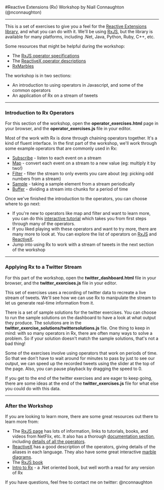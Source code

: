 #Reactive Extensions (Rx) Workshop
by Niall Connaughton (@nconnaughton)


----------


This is a set of exercises to give you a feel for the [Reactive Extensions library](https://github.com/Reactive-Extensions), and what you can do with it. We'll be using [RxJS](https://github.com/Reactive-Extensions/RxJS), but the library is available for many platforms, including .Net, Java, Python, Ruby, C++, etc.

Some resources that might be helpful during the workshop:

- The [RxJS operator specifications](https://github.com/Reactive-Extensions/RxJS/tree/master/doc/api/core/operators)
- The [ReactiveX operator descriptions](http://reactivex.io/documentation/operators.html)
- [RxMarbles](http://rxmarbles.com/)

The workshop is in two sections:
- An introduction to using operators in Javascript, and some of the common operators
- An application of Rx on a stream of tweets

------------
### Introduction to Rx Operators 

For this section of the workshop, open the **operator_exercises.html** page in your browser, and the **operator_exercises.js** file in your editor.

Most of the work with Rx is done through chaining operators together. It's a kind of fluent interface. In the first part of the workshop, we'll work through some example operators that are commonly used in Rx:

- [Subscribe](https://github.com/Reactive-Extensions/RxJS/blob/master/doc/api/core/operators/subscribe.md) - listen to each event on a stream
- [Map](https://github.com/Reactive-Extensions/RxJS/blob/master/doc/api/core/operators/select.md) - convert each event on a stream to a new value (eg: multiply it by two!)
- [Filter](https://github.com/Reactive-Extensions/RxJS/blob/master/doc/api/core/operators/where.md) - filter the stream to only events you care about (eg: picking odd numbers from a stream)
- [Sample](https://github.com/Reactive-Extensions/RxJS/blob/master/doc/api/core/operators/sample.md) - taking a sample element from a stream periodically
- [Buffer](https://github.com/Reactive-Extensions/RxJS/blob/master/doc/api/core/operators/bufferwithtime.md) - dividing a stream into chunks for a period of time

Once we've finished the introduction to the operators, you can choose where to go next:

- If you're new to operators like map and filter and want to learn more, you can do this [interactive tutorial](http://reactive-extensions.github.io/learnrx/) which takes you from first steps through many of the operators.
- If you liked playing with these operators and want to try more, there are many more to look at. You can explore the list of operators on [RxJS](https://github.com/Reactive-Extensions/RxJS/tree/master/doc/api/core/operators) and [ReactiveX](http://reactivex.io/documentation/operators.html).
- Jump into using Rx to work with a stream of tweets in the next section of the workshop

------------
### Applying Rx to a Twitter Stream

For this part of the workshop, open the **twitter_dashboard.html** file in your browser, and the **twitter_exercises.js** file in your editor.

This set of exercises uses a recording of twitter data to recreate a live stream of tweets. We'll see how we can use Rx to manipulate the stream to let us generate real-time information from it.

There is a set of sample solutions for the twitter exercises. You can choose to run the sample solutions on the dashboard to have a look at what output they produce. The solutions are in the **twitter_exercise_solutions/twittersolutions.js** file. One thing to keep in mind: with so many operators in Rx, there are often many ways to solve a problem. So if your solution doesn't match the sample solutions, that's not a bad thing!

Some of the exercises involve using operators that work on periods of time. So that we don't have to wait around for minutes to pass by just to see our output, we can speed up the recorded tweets using the slider at the top of the page. Also, you can pause playback by dragging the speed to 0.

If you get to the end of the twitter exercises and are eager to keep going, there are some ideas at the end of the **twitter_exercises.js** file for what else you could do with this data.

--------------
### After the Workshop

If you are looking to learn more, there are some great resources out there to learn more from:

- The [RxJS page](https://github.com/Reactive-Extensions/RxJS) has lots of information, links to tutorials, books, and videos from NetFlix, etc. It also has a thorough [documentation section](https://github.com/Reactive-Extensions/RxJS/tree/master/doc), including [details of all the operators](https://github.com/Reactive-Extensions/RxJS/tree/master/doc/api/core/operators).
- [ReactiveX](http://reactivex.io/) has a good description of the operators, giving details of the aliases in each language. They also have some great interactive [marble diagrams](http://rxmarbles.com/).
- The [RxJS book](http://xgrommx.github.io/rx-book/)
- [Intro to Rx](http://introtorx.com/) - a .Net oriented book, but well worth a read for any version of Rx

If you have questions, feel free to contact me on twitter: @nconnaughton